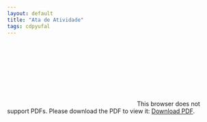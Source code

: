 ```yaml
---
layout: default
title: "Ata de Atividade"
tags: cdpyufal
---
```


<object data="https://raw.githubusercontent.com/cdpyufal/cdpyufal.github.io/master/atas de reuniao/Ata de Reunião 1.pdf" type="application/pdf" width="700px" height="700px">
    <embed src="https://raw.githubusercontent.com/cdpyufal/cdpyufal.github.io/master/atas de reuniao/Ata de Reunião 1.pdf">
        This browser does not support PDFs. Please download the PDF to view it: <a href="https://raw.githubusercontent.com/cdpyufal/cdpyufal.github.io/master/atas de reuniao/Ata de Reunião 1.pdf">Download PDF</a>.</p>
    </embed>
</object>
